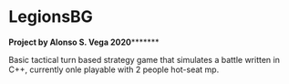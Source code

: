 # LegionsBG

**********************************************Project by Alonso S. Vega 2020*****************************************************

Basic tactical turn based strategy game that simulates a battle written in C++, currently onle playable with 2 people hot-seat mp.

